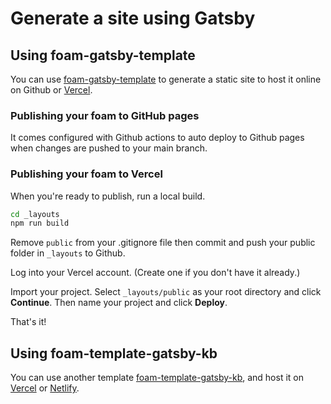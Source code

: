 # Generate a site using Gatsby

## Using foam-gatsby-template

You can use [foam-gatsby-template](https://github.com/mathieudutour/foam-gatsby-template) to generate a static site to host it online on Github or [Vercel](https://vercel.com).

### Publishing your foam to GitHub pages

It comes configured with Github actions to auto deploy to Github pages when changes are pushed to your main branch.

### Publishing your foam to Vercel

When you're ready to publish, run a local build.

```bash
cd _layouts
npm run build
```

Remove `public` from your .gitignore file then commit and push your public folder in `_layouts` to Github.

Log into your Vercel account. (Create one if you don't have it already.)

Import your project. Select `_layouts/public` as your root directory and click **Continue**. Then name your project and click **Deploy**.

That's it!

## Using foam-template-gatsby-kb

You can use another template [foam-template-gatsby-kb](https://github.com/hikerpig/foam-template-gatsby-kb), and host it on [Vercel](https://vercel.com) or [Netlify](https://www.netlify.com/).
